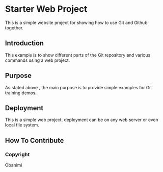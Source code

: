# Starter Web Project

This is a simple website project for showing how to use Git and Github together.

## Introduction

This example is to show different parts of the Git repository and various commands using a web project.

## Purpose

As stated above , the main purpose is to provide simple examples for Git training demos.

## Deployment

This is a simple web project, deployment can be on any web server or even local file system.

## How To Contribute

### Copyright

Obanimi